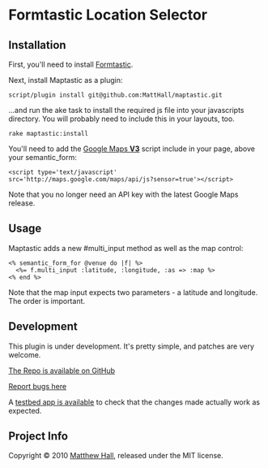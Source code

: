 # Formtastic Location Selector

## Installation

First, you'll need to install [Formtastic][1].

Next, install Maptastic as a plugin:

    script/plugin install git@github.com:MattHall/maptastic.git

...and run the ake task to install the required js file into your javascripts directory. You will probably need to include this in your layouts, too.

    rake maptastic:install

You'll need to add the [Google Maps **V3**][3] script include in your page, above your semantic_form:

    <script type='text/javascript' src='http://maps.google.com/maps/api/js?sensor=true'></script>

Note that you no longer need an API key with the latest Google Maps release.

## Usage

Maptastic adds a new #multi_input method as well as the map control:

    <% semantic_form_for @venue do |f| %>
      <%= f.multi_input :latitude, :longitude, :as => :map %>
    <% end %>

Note that the map input expects two parameters - a latitude and longitude. The order is important.

## Development

This plugin is under development. It's pretty simple, and patches are very welcome.

[The Repo is available on GitHub][5]

[Report bugs here][4]

A [testbed app is available][6] to check that the changes made actually work as expected.

## Project Info

Copyright © 2010 [Matthew Hall][2], released under the MIT license.

[1]:http://github.com/justinfrench/formtastic
[2]:http://codebeef.com
[3]:http://code.google.com/apis/maps/documentation/javascript/
[4]:https://matt.purifyapp.com/projects/maptastic/issues
[5]:http://github.com/MattHall/maptastic
[6]:http://github.com/MattHall/maptastic-testbed